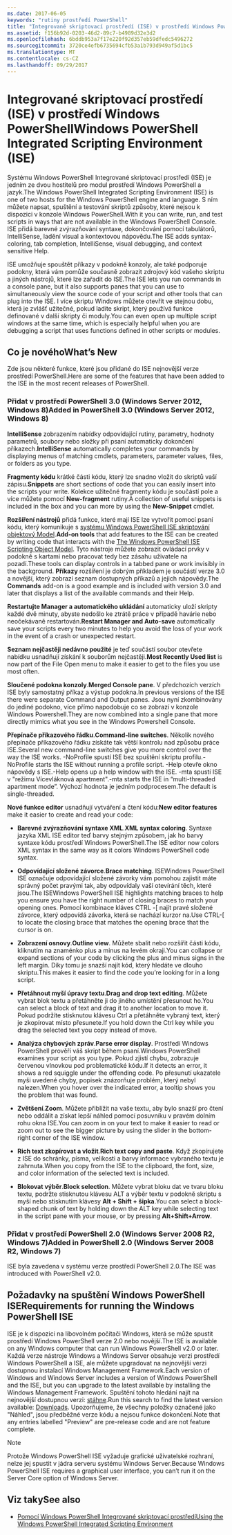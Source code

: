 ```yaml
---
ms.date: 2017-06-05
keywords: "rutiny prostředí PowerShell"
title: "Integrované skriptovací prostředí (ISE) v prostředí Windows PowerShell"
ms.assetid: f156b92d-0203-46d2-89c7-b4989d32e3d2
ms.openlocfilehash: 6bddb953a7f17e220f92d357eb59dfedc5496272
ms.sourcegitcommit: 3720ce4efb6735694cfb53a1b793d949af5d1bc5
ms.translationtype: MT
ms.contentlocale: cs-CZ
ms.lasthandoff: 09/29/2017
---
```

# <a name="windows-powershell-integrated-scripting-environment-ise"></a><span data-ttu-id="130e9-103">Integrované skriptovací prostředí (ISE) v prostředí Windows PowerShell</span><span class="sxs-lookup"><span data-stu-id="130e9-103">Windows PowerShell Integrated Scripting Environment (ISE)</span></span>
<span data-ttu-id="130e9-104">Systému Windows PowerShell Integrované skriptovací prostředí (ISE) je jedním ze dvou hostitelů pro modul prostředí Windows PowerShell a jazyk.</span><span class="sxs-lookup"><span data-stu-id="130e9-104">The Windows PowerShell Integrated Scripting Environment (ISE) is one of two hosts for the Windows PowerShell engine and language.</span></span> <span data-ttu-id="130e9-105">S ním můžete napsat, spuštění a testování skriptů způsoby, které nejsou k dispozici v konzole Windows PowerShell.</span><span class="sxs-lookup"><span data-stu-id="130e9-105">With it you can write, run, and test scripts in ways that are not available in the Windows PowerShell Console.</span></span> <span data-ttu-id="130e9-106">ISE přidá barevné zvýrazňování syntaxe, dokončování pomocí tabulátorů, IntelliSense, ladění visual a kontextovou nápovědu.</span><span class="sxs-lookup"><span data-stu-id="130e9-106">The ISE adds syntax-coloring, tab completion, IntelliSense, visual debugging, and context sensitive Help.</span></span>

<span data-ttu-id="130e9-107">ISE umožňuje spouštět příkazy v podokně konzoly, ale také podporuje podokny, která vám pomůže současně zobrazit zdrojový kód vašeho skriptu a jiných nástrojů, které lze zařadit do ISE.</span><span class="sxs-lookup"><span data-stu-id="130e9-107">The ISE lets you run commands in a console pane, but it also supports panes that you can use to simultaneously view the source code of your script and other tools that can plug into the ISE.</span></span> <span data-ttu-id="130e9-108">I více skriptu Windows můžete otevřít ve stejnou dobu, která je zvlášť užitečné, pokud ladíte skript, který používá funkce definované v další skripty či moduly.</span><span class="sxs-lookup"><span data-stu-id="130e9-108">You can even open up multiple script windows at the same time, which is especially helpful when you are debugging a script that uses functions defined in other scripts or modules.</span></span>

## <a name="whats-new"></a><span data-ttu-id="130e9-109">Co je nového</span><span class="sxs-lookup"><span data-stu-id="130e9-109">What’s New</span></span>
<span data-ttu-id="130e9-110">Zde jsou některé funkce, které jsou přidané do ISE nejnovější verze prostředí PowerShell.</span><span class="sxs-lookup"><span data-stu-id="130e9-110">Here are some of the features that have been added to the ISE in the most recent releases of PowerShell.</span></span>

### <a name="added-in-powershell-30-windows-server-2012-windows-8"></a><span data-ttu-id="130e9-111">Přidat v prostředí PowerShell 3.0 (Windows Server 2012, Windows 8)</span><span class="sxs-lookup"><span data-stu-id="130e9-111">Added in PowerShell 3.0 (Windows Server 2012, Windows 8)</span></span>
<span data-ttu-id="130e9-112">**IntelliSense** zobrazením nabídky odpovídající rutiny, parametry, hodnoty parametrů, soubory nebo složky při psaní automaticky dokončení příkazech.</span><span class="sxs-lookup"><span data-stu-id="130e9-112">**IntelliSense** automatically completes your commands by displaying menus of matching cmdlets, parameters, parameter values, files, or folders as you type.</span></span>

<span data-ttu-id="130e9-113">**Fragmenty kódu** krátké části kódu, který lze snadno vložit do skriptů vaší zápisu.</span><span class="sxs-lookup"><span data-stu-id="130e9-113">**Snippets** are short sections of code that you can easily insert into the scripts your write.</span></span> <span data-ttu-id="130e9-114">Kolekce užitečné fragmenty kódu je součástí pole a více můžete pomocí **New-fragment** rutiny.</span><span class="sxs-lookup"><span data-stu-id="130e9-114">A collection of useful snippets is included in the box and you can more by using the **New-Snippet** cmdlet.</span></span>

<span data-ttu-id="130e9-115">**Rozšíření nástrojů** přidá funkce, které mají ISE lze vytvořit pomocí psaní kódu, který komunikuje s [systému Windows PowerShell ISE skriptování objektový Model](../../core-powershell/ise/The-Windows-PowerShell-ISE-Scripting-Object-Model.md).</span><span class="sxs-lookup"><span data-stu-id="130e9-115">**Add-on tools** that add features to the ISE can be created by writing code that interacts with the [The Windows PowerShell ISE Scripting Object Model](../../core-powershell/ise/The-Windows-PowerShell-ISE-Scripting-Object-Model.md).</span></span> <span data-ttu-id="130e9-116">Tyto nástroje můžete zobrazit ovládací prvky v podokně s kartami nebo pracovat tedy bez zásahu uživatele na pozadí.</span><span class="sxs-lookup"><span data-stu-id="130e9-116">These tools can display controls in a tabbed pane or work invisibly in the background.</span></span> <span data-ttu-id="130e9-117">**Příkazy** rozšíření je dobrým příkladem je součástí verze 3.0 a novější, který zobrazí seznam dostupných příkazů a jejich nápovědy.</span><span class="sxs-lookup"><span data-stu-id="130e9-117">The **Commands** add-on is a good example and is included with version 3.0 and later that displays a list of the available commands and their Help.</span></span>

<span data-ttu-id="130e9-118">**Restartujte Manager a automatického ukládání** automaticky uloží skripty každé dvě minuty, abyste nedošlo ke ztrátě práce v případě havárie nebo neočekávaně restartován.</span><span class="sxs-lookup"><span data-stu-id="130e9-118">**Restart Manager and Auto-save** automatically save your scripts every two minutes to help you avoid the loss of your work in the event of a crash or unexpected restart.</span></span>

<span data-ttu-id="130e9-119">**Seznam nejčastěji nedávno použité** je teď součástí soubor otevřete nabídku usnadňují získání k souborům nejčastěji.</span><span class="sxs-lookup"><span data-stu-id="130e9-119">**Most Recently Used list** is now part of the File Open menu to make it easier to get to the files you use most often.</span></span>

<span data-ttu-id="130e9-120">**Sloučené podokna konzoly**.</span><span class="sxs-lookup"><span data-stu-id="130e9-120">**Merged Console pane**.</span></span> <span data-ttu-id="130e9-121">V předchozích verzích ISE byly samostatný příkaz a výstup podokna.</span><span class="sxs-lookup"><span data-stu-id="130e9-121">In previous versions of the ISE there were separate Command and Output panes.</span></span> <span data-ttu-id="130e9-122">Jsou nyní zkombinovány do jediné podokno, více přímo napodobuje co se zobrazí v konzole Windows Powershell.</span><span class="sxs-lookup"><span data-stu-id="130e9-122">They are now combined into a single pane that more directly mimics what you see in the Windows Powershell Console.</span></span>

<span data-ttu-id="130e9-123">**Přepínače příkazového řádku**.</span><span class="sxs-lookup"><span data-stu-id="130e9-123">**Command-line switches**.</span></span> <span data-ttu-id="130e9-124">Několik nového přepínače příkazového řádku získáte tak větší kontrolu nad způsobu práce ISE.</span><span class="sxs-lookup"><span data-stu-id="130e9-124">Several new command-line switches give you more control over the way the ISE works.</span></span> <span data-ttu-id="130e9-125">-NoProfile spustí ISE bez spuštění skriptu profilu.</span><span class="sxs-lookup"><span data-stu-id="130e9-125">-NoProfile starts the ISE without running a profile script.</span></span> <span data-ttu-id="130e9-126">-Help otevře okno nápovědy s ISE.</span><span class="sxs-lookup"><span data-stu-id="130e9-126">-Help opens up a help window with the ISE.</span></span> <span data-ttu-id="130e9-127">-mta spustí ISE v "režimu Vícevláknová apartment".</span><span class="sxs-lookup"><span data-stu-id="130e9-127">-mta starts the ISE in “multi-threaded apartment mode”.</span></span> <span data-ttu-id="130e9-128">Výchozí hodnota je jedním podprocesem.</span><span class="sxs-lookup"><span data-stu-id="130e9-128">The default is single-threaded.</span></span>

<span data-ttu-id="130e9-129">**Nové funkce editor** usnadňují vytváření a čtení kódu:</span><span class="sxs-lookup"><span data-stu-id="130e9-129">**New editor features** make it easier to create and read your code:</span></span>

- <span data-ttu-id="130e9-130">**Barevné zvýrazňování syntaxe XML**.</span><span class="sxs-lookup"><span data-stu-id="130e9-130">**XML syntax coloring**.</span></span> <span data-ttu-id="130e9-131">Syntaxe jazyka XML ISE editor teď barvy stejným způsobem, jak ho barvy syntaxe kódu prostředí Windows PowerShell.</span><span class="sxs-lookup"><span data-stu-id="130e9-131">The ISE editor now colors XML syntax in the same way as it colors Windows PowerShell code syntax.</span></span>

- <span data-ttu-id="130e9-132">**Odpovídající složené závorce**.</span><span class="sxs-lookup"><span data-stu-id="130e9-132">**Brace matching**.</span></span> <span data-ttu-id="130e9-133">ISEWindows PowerShell ISE označuje odpovídající složené závorky vám pomohou zajistit máte správný počet pravými tak, aby odpovídaly vaší otevírání těch, které jsou.</span><span class="sxs-lookup"><span data-stu-id="130e9-133">The ISEWindows PowerShell ISE highlights matching braces to help you ensure you have the right number of closing braces to match your opening ones.</span></span> <span data-ttu-id="130e9-134">Pomocí kombinace kláves CTRL -\[ najít pravé složené závorce, který odpovídá závorka, která se nachází kurzor na.</span><span class="sxs-lookup"><span data-stu-id="130e9-134">Use CTRL-\[ to locate the closing brace that matches the opening brace that the cursor is on.</span></span>

- <span data-ttu-id="130e9-135">**Zobrazení osnovy**.</span><span class="sxs-lookup"><span data-stu-id="130e9-135">**Outline view**.</span></span> <span data-ttu-id="130e9-136">Můžete sbalit nebo rozšířit části kódu, kliknutím na znaménko plus a minus na levém okraji.</span><span class="sxs-lookup"><span data-stu-id="130e9-136">You can collapse or expand sections of your code by clicking the plus and minus signs in the left margin.</span></span> <span data-ttu-id="130e9-137">Díky tomu je snazší najít kód, který hledáte ve dlouho skriptu.</span><span class="sxs-lookup"><span data-stu-id="130e9-137">This makes it easier to find the code you’re looking for in a long script.</span></span>

- <span data-ttu-id="130e9-138">**Přetáhnout myší úpravy textu**.</span><span class="sxs-lookup"><span data-stu-id="130e9-138">**Drag and drop text editing**.</span></span> <span data-ttu-id="130e9-139">Můžete vybrat blok textu a přetáhněte ji do jiného umístění přesunout ho.</span><span class="sxs-lookup"><span data-stu-id="130e9-139">You can select a block of text and drag it to another location to move it.</span></span> <span data-ttu-id="130e9-140">Pokud podržíte stisknutou klávesu Ctrl a přetáhněte vybraný text, který je zkopírovat místo přesunete.</span><span class="sxs-lookup"><span data-stu-id="130e9-140">If you hold down the Ctrl key while you drag the selected text you copy instead of move.</span></span>

- <span data-ttu-id="130e9-141">**Analýza chybových zpráv**.</span><span class="sxs-lookup"><span data-stu-id="130e9-141">**Parse error display**.</span></span> <span data-ttu-id="130e9-142">Prostředí Windows PowerShell prověří váš skript během psaní.</span><span class="sxs-lookup"><span data-stu-id="130e9-142">Windows PowerShell examines your script as you type.</span></span> <span data-ttu-id="130e9-143">Pokud zjistí chybu, zobrazuje červenou vlnovkou pod problematické kódu.</span><span class="sxs-lookup"><span data-stu-id="130e9-143">If it detects an error, it shows a red squiggle under the offending code.</span></span> <span data-ttu-id="130e9-144">Po přesunutí ukazatele myši uvedené chyby, popisek znázorňuje problém, který nebyl nalezen.</span><span class="sxs-lookup"><span data-stu-id="130e9-144">When you hover over the indicated error, a tooltip shows you the problem that was found.</span></span>

- <span data-ttu-id="130e9-145">**Zvětšení**.</span><span class="sxs-lookup"><span data-stu-id="130e9-145">**Zoom**.</span></span> <span data-ttu-id="130e9-146">Můžete přiblížit na vaše textu, aby bylo snazší pro čtení nebo oddálit a získat lepší náhled pomocí posuvníku v pravém dolním rohu okna ISE.</span><span class="sxs-lookup"><span data-stu-id="130e9-146">You can zoom in on your text to make it easier to read or zoom out to see the bigger picture by using the slider in the bottom-right corner of the ISE window.</span></span>

- <span data-ttu-id="130e9-147">**Rich text zkopírovat a vložit**.</span><span class="sxs-lookup"><span data-stu-id="130e9-147">**Rich text copy and paste**.</span></span> <span data-ttu-id="130e9-148">Když zkopírujete z ISE do schránky, písma, velikosti a barvy informace vybraného textu je zahrnuta.</span><span class="sxs-lookup"><span data-stu-id="130e9-148">When you copy from the ISE to the clipboard, the font, size, and color information of the selected text is included.</span></span>

- <span data-ttu-id="130e9-149">**Blokovat výběr**.</span><span class="sxs-lookup"><span data-stu-id="130e9-149">**Block selection**.</span></span> <span data-ttu-id="130e9-150">Můžete vybrat bloku dat ve tvaru bloku textu, podržte stisknutou klávesu ALT a výběr textu v podokně skriptu s myší nebo stisknutím klávesy **Alt + Shift + šipka**.</span><span class="sxs-lookup"><span data-stu-id="130e9-150">You can select a block-shaped chunk of text by holding down the ALT key while selecting text in the script pane with your mouse, or by pressing **Alt+Shift+Arrow**.</span></span>

### <a name="added-in-powershell-20-windows-server-2008-r2-windows-7"></a><span data-ttu-id="130e9-151">Přidat v prostředí PowerShell 2.0 (Windows Server 2008 R2, Windows 7)</span><span class="sxs-lookup"><span data-stu-id="130e9-151">Added in PowerShell 2.0 (Windows Server 2008 R2, Windows 7)</span></span>
<span data-ttu-id="130e9-152">ISE byla zavedena v systému verze prostředí PowerShell 2.0.</span><span class="sxs-lookup"><span data-stu-id="130e9-152">The ISE was introduced with PowerShell v2.0.</span></span>

## <a name="requirements-for-running-the-windows-powershell-ise"></a><span data-ttu-id="130e9-153">Požadavky na spuštění Windows PowerShell ISE</span><span class="sxs-lookup"><span data-stu-id="130e9-153">Requirements for running the Windows PowerShell ISE</span></span>
<span data-ttu-id="130e9-154">ISE je k dispozici na libovolném počítači Windows, která se může spustit prostředí Windows PowerShell verze 2.0 nebo novější.</span><span class="sxs-lookup"><span data-stu-id="130e9-154">The ISE is available on any Windows computer that can run Windows PowerShell v2.0 or later.</span></span>
<span data-ttu-id="130e9-155">Každá verze nástroje Windows a Windows Server obsahuje verzi prostředí Windows PowerShell a ISE, ale můžete upgradovat na nejnovější verzi dostupnou instalací Windows Management Framework.</span><span class="sxs-lookup"><span data-stu-id="130e9-155">Each version of Windows and Windows Server includes a version of Windows PowerShell and the ISE, but you can upgrade to the latest available by installing the Windows Management Framework.</span></span>
<span data-ttu-id="130e9-156">Spuštění tohoto hledání najít na nejnovější dostupnou verzi: [stáhne](http://www.microsoft.com/en-us/search/DownloadResults.aspx?q=%22windows%20management%20framework%22%20PowerShell&sortby=Relevancy~Descending).</span><span class="sxs-lookup"><span data-stu-id="130e9-156">Run this search to find the latest version available: [Downloads](http://www.microsoft.com/en-us/search/DownloadResults.aspx?q=%22windows%20management%20framework%22%20PowerShell&sortby=Relevancy~Descending).</span></span>
<span data-ttu-id="130e9-157">Upozorňujeme, že všechny položky označené jako "Náhled", jsou předběžné verze kódu a nejsou funkce dokončení.</span><span class="sxs-lookup"><span data-stu-id="130e9-157">Note that any entries labelled "Preview" are pre-release code and are not feature complete.</span></span>

> [!NOTE]
> <span data-ttu-id="130e9-158">Protože Windows PowerShell ISE vyžaduje grafické uživatelské rozhraní, nelze jej spustit v jádra serveru systému Windows Server.</span><span class="sxs-lookup"><span data-stu-id="130e9-158">Because Windows PowerShell ISE requires a graphical user interface, you can’t run it on the Server Core option of Windows Server.</span></span>

## <a name="see-also"></a><span data-ttu-id="130e9-159">Viz taky</span><span class="sxs-lookup"><span data-stu-id="130e9-159">See also</span></span>
- [<span data-ttu-id="130e9-160">Pomocí Windows PowerShell Integrované skriptovací prostředí</span><span class="sxs-lookup"><span data-stu-id="130e9-160">Using the Windows PowerShell Integrated Scripting Environment</span></span>](Using-the-Windows-PowerShell-ISE.md)

